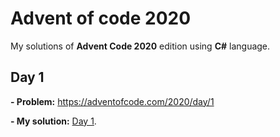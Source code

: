 # Advent of code 2020
My solutions of **Advent Code 2020** edition using **C#** language.

## Day 1
**- Problem:** https://adventofcode.com/2020/day/1 

**- My solution:** [Day 1](https://github.com/alan-garcia/advent-of-code-2020/tree/main/AdventOfCode2020/Day1). 
